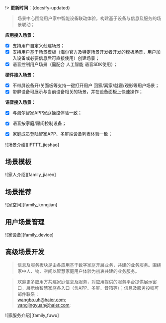 
!> **更新时间**：{docsify-updated}  

>场景中心围绕用户家中智能设备联动体验，构建基于设备与信息及服务的场景联动；

**应用接入场景：**   
- [x] 支持用户自定义创建场景； 
- [x] 支持用户基于场景模板（海尔官方及特定场景开发者开发的模板场景，用户加入设备或必要信息后可直接使用）创建场景；
- [x] 语音控制用户场景（需配合 人工智能 语音SDK使用）；

**硬件接入场景：**   
- [x] 不带屏设备开/关面板等支持一键打开用户 回家/离家/就寝/观影等用户场景； 
- [x] 带屏设备可展示与当前设备相关的场景，并在设备面板上快速操作；

**语音接入场景：**   
- [x] 与海尔智家APP家庭操控体验一致； 
- [x] 语音按家庭/房间控制设备； 
- [x] 家庭成员登陆智家APP、多屏端设备列表体验一致；


![场景介绍][IFTTT_jieshao]


## 场景模板
![家人介绍][family_jiaren]

## 场景推荐
![家空间][family_kongjian]

## 用户场景管理
![家设备][family_device]

## 高级场景开发
>信息及服务板块是由各应用基于数字家庭开展业务，共建的业务服务。围绕家中人、物、空间以智慧家庭用户体验为初衷共建的业务服务。

> 欢迎更多应用方共建家庭信息及服务，对应用提供的服务平台提供展示窗口，展示给智慧家庭各入口（含APP、多屏、音箱等）；信息及服务投稿可邮件联系：  
wangbo.uh@haier.com;   
yangjingyuan@haier.com;

![家服务介绍][family_fuwu]



[^-^]:常用图片注释
[IFTTT_jieshao]:_media/IFTTT_jieshao.png